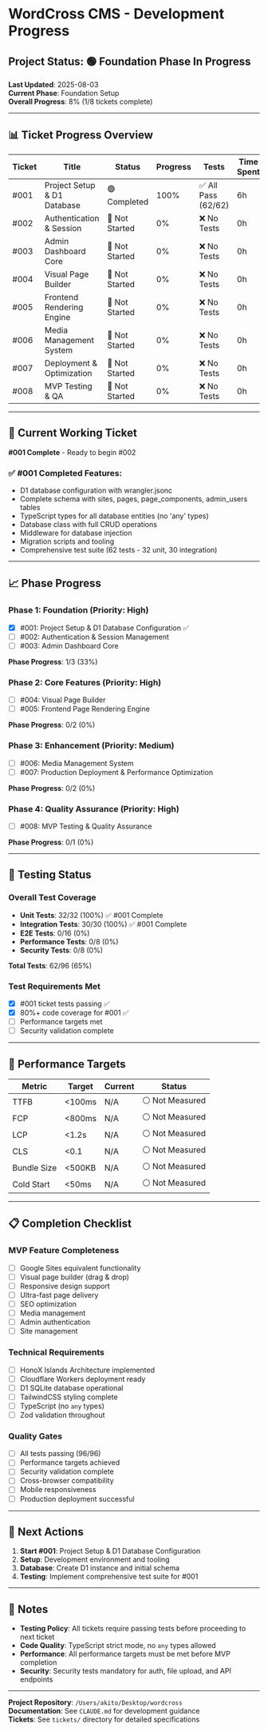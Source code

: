 # WordCross CMS - Development Progress

## Project Status: 🟢 Foundation Phase In Progress

**Last Updated**: 2025-08-03  
**Current Phase**: Foundation Setup  
**Overall Progress**: 8% (1/8 tickets complete)

---

## 📊 Ticket Progress Overview

| Ticket | Title | Status | Progress | Tests | Time Spent | Est. Remaining |
|--------|-------|--------|----------|-------|------------|----------------|
| #001 | Project Setup & D1 Database | 🟢 Completed | 100% | ✅ All Pass (62/62) | 6h | 0h |
| #002 | Authentication & Session | 🔴 Not Started | 0% | ❌ No Tests | 0h | 9-12h |
| #003 | Admin Dashboard Core | 🔴 Not Started | 0% | ❌ No Tests | 0h | 14-17h |
| #004 | Visual Page Builder | 🔴 Not Started | 0% | ❌ No Tests | 0h | 22-28h |
| #005 | Frontend Rendering Engine | 🔴 Not Started | 0% | ❌ No Tests | 0h | 17-20h |
| #006 | Media Management System | 🔴 Not Started | 0% | ❌ No Tests | 0h | 14-17h |
| #007 | Deployment & Optimization | 🔴 Not Started | 0% | ❌ No Tests | 0h | 11-14h |
| #008 | MVP Testing & QA | 🔴 Not Started | 0% | ❌ No Tests | 0h | 12-16h |

---

## 🎯 Current Working Ticket

**#001 Complete** - Ready to begin #002

### ✅ #001 Completed Features:
- D1 database configuration with wrangler.jsonc
- Complete schema with sites, pages, page_components, admin_users tables
- TypeScript types for all database entities (no 'any' types)
- Database class with full CRUD operations
- Middleware for database injection
- Migration scripts and tooling
- Comprehensive test suite (62 tests - 32 unit, 30 integration)

---

## 📈 Phase Progress

### Phase 1: Foundation (Priority: High)
- [x] #001: Project Setup & D1 Database Configuration ✅
- [ ] #002: Authentication & Session Management  
- [ ] #003: Admin Dashboard Core

**Phase Progress**: 1/3 (33%)

### Phase 2: Core Features (Priority: High)
- [ ] #004: Visual Page Builder
- [ ] #005: Frontend Page Rendering Engine

**Phase Progress**: 0/2 (0%)

### Phase 3: Enhancement (Priority: Medium)
- [ ] #006: Media Management System
- [ ] #007: Production Deployment & Performance Optimization

**Phase Progress**: 0/2 (0%)

### Phase 4: Quality Assurance (Priority: High)
- [ ] #008: MVP Testing & Quality Assurance

**Phase Progress**: 0/1 (0%)

---

## 🧪 Testing Status

### Overall Test Coverage
- **Unit Tests**: 32/32 (100%) ✅ #001 Complete
- **Integration Tests**: 30/30 (100%) ✅ #001 Complete  
- **E2E Tests**: 0/16 (0%)
- **Performance Tests**: 0/8 (0%)
- **Security Tests**: 0/8 (0%)

**Total Tests**: 62/96 (65%)

### Test Requirements Met
- [x] #001 ticket tests passing ✅
- [x] 80%+ code coverage for #001 ✅
- [ ] Performance targets met
- [ ] Security validation complete

---

## 🚀 Performance Targets

| Metric | Target | Current | Status |
|--------|--------|---------|--------|
| TTFB | <100ms | N/A | ⚪ Not Measured |
| FCP | <800ms | N/A | ⚪ Not Measured |
| LCP | <1.2s | N/A | ⚪ Not Measured |
| CLS | <0.1 | N/A | ⚪ Not Measured |
| Bundle Size | <500KB | N/A | ⚪ Not Measured |
| Cold Start | <50ms | N/A | ⚪ Not Measured |

---

## 📋 Completion Checklist

### MVP Feature Completeness
- [ ] Google Sites equivalent functionality
- [ ] Visual page builder (drag & drop)
- [ ] Responsive design support
- [ ] Ultra-fast page delivery
- [ ] SEO optimization
- [ ] Media management
- [ ] Admin authentication
- [ ] Site management

### Technical Requirements
- [ ] HonoX Islands Architecture implemented
- [ ] Cloudflare Workers deployment ready
- [ ] D1 SQLite database operational
- [ ] TailwindCSS styling complete
- [ ] TypeScript (no `any` types)
- [ ] Zod validation throughout

### Quality Gates
- [ ] All tests passing (96/96)
- [ ] Performance targets achieved
- [ ] Security validation complete
- [ ] Cross-browser compatibility
- [ ] Mobile responsiveness
- [ ] Production deployment successful

---

## 🎯 Next Actions

1. **Start #001**: Project Setup & D1 Database Configuration
2. **Setup**: Development environment and tooling
3. **Database**: Create D1 instance and initial schema
4. **Testing**: Implement comprehensive test suite for #001

---

## 📝 Notes

- **Testing Policy**: All tickets require passing tests before proceeding to next ticket
- **Code Quality**: TypeScript strict mode, no `any` types allowed
- **Performance**: All performance targets must be met before MVP completion
- **Security**: Security tests mandatory for auth, file upload, and API endpoints

---

**Project Repository**: `/Users/akito/Desktop/wordcross`  
**Documentation**: See `CLAUDE.md` for development guidance  
**Tickets**: See `tickets/` directory for detailed specifications